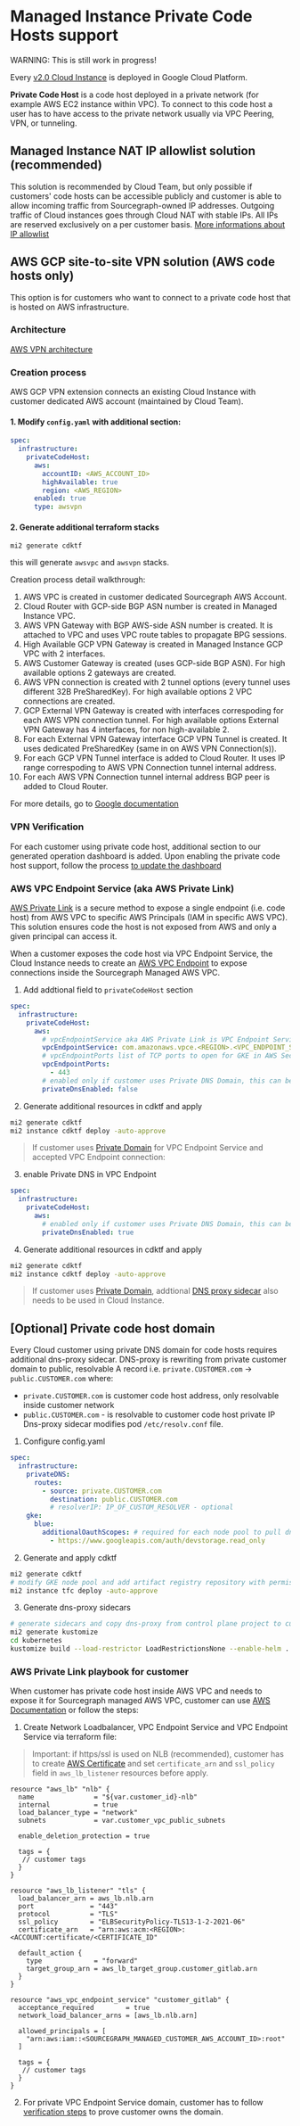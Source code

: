 # Managed Instance Private Code Hosts support

WARNING: This is still work in progress!

Every [v2.0 Cloud Instance](../v2.0/index.md) is deployed in Google Cloud Platform.

**Private Code Host** is a code host deployed in a private network (for example AWS EC2 instance within VPC). To connect to this code host a user has to have access to the private network usually via VPC Peering, VPN, or tunneling.

## Managed Instance NAT IP allowlist solution (recommended)

This solution is recommended by Cloud Team, but only possible if customers' code hosts can be accessible publicly and customer is able to allow incoming traffic from Sourcegraph-owned IP addresses.
Outgoing traffic of Cloud instances goes through Cloud NAT with stable IPs. All IPs are reserved exclusively on a per customer basis.
[More informations about IP allowlist](../../index.md#faq-what-is-the-cloud-instance-ip)

## AWS GCP site-to-site VPN solution (AWS code hosts only)

This option is for customers who want to connect to a private code host that is hosted on AWS infrastructure.

### Architecture

[AWS VPN architecture](https://app.excalidraw.com/s/4Dr1S6qmmY7/4L5TAaxiYAy)

### Creation process

AWS GCP VPN extension connects an existing Cloud Instance with customer dedicated AWS account (maintained by Cloud Team).

#### 1. Modify `config.yaml` with additional section:

```yaml
spec:
  infrastructure:
    privateCodeHost:
      aws:
        accountID: <AWS_ACCOUNT_ID>
        highAvailable: true
        region: <AWS_REGION>
      enabled: true
      type: awsvpn
```

#### 2. Generate additional terraform stacks

```
mi2 generate cdktf
```

this will generate `awsvpc` and `awsvpn` stacks.

Creation process detail walkthrough:

1. AWS VPC is created in customer dedicated Sourcegraph AWS Account.
1. Cloud Router with GCP-side BGP ASN number is created in Managed Instance VPC.
1. AWS VPN Gateway with BGP AWS-side ASN number is created. It is attached to VPC and uses VPC route tables to propagate BPG sessions.
1. High Available GCP VPN Gateway is created in Managed Instance GCP VPC with 2 interfaces.
1. AWS Customer Gateway is created (uses GCP-side BGP ASN). For high available options 2 gateways are created.
1. AWS VPN connection is created with 2 tunnel options (every tunnel uses different 32B PreSharedKey). For high available options 2 VPC connections are created.
1. GCP External VPN Gateway is created with interfaces correspoding for each AWS VPN connection tunnel. For high available options External VPN Gateway has 4 interfaces, for non high-available 2.
1. For each External VPN Gateway interface GCP VPN Tunnel is created. It uses dedicated PreSharedKey (same in on AWS VPN Connection(s)).
1. For each GCP VPN Tunnel interface is added to Cloud Router. It uses IP range correspoding to AWS VPN Connection tunnel internal address.
1. For each AWS VPN Connection tunnel internal address BGP peer is added to Cloud Router.

For more details, go to [Google documentation](https://cloud.google.com/network-connectivity/docs/vpn/tutorials/create-ha-vpn-connections-google-cloud-aws)

### VPN Verification

For each customer using private code host, additional section to our generated operation dashboard is added.
Upon enabling the private code host support, follow the process [to update the dashboard](https://github.com/sourcegraph/cloud/blob/main/prod.dashboard.md#update-all-generated-dashboards)

### AWS VPC Endpoint Service (aka AWS Private Link)

[AWS Private Link](https://aws.amazon.com/privatelink/) is a secure method to expose a single endpoint (i.e. code host) from AWS VPC to specific AWS Principals (IAM in specific AWS VPC).
This solution ensures code the host is not exposed from AWS and only a given principal can access it.

When a customer exposes the code host via VPC Endpoint Service, the Cloud Instance needs to create an [AWS VPC Endpoint](https://docs.aws.amazon.com/whitepapers/latest/aws-privatelink/what-are-vpc-endpoints.html) to expose connections inside the Sourcegraph Managed AWS VPC.

1. Add addtional field to `privateCodeHost` section

```yaml
spec:
  infrastructure:
    privateCodeHost:
      aws:
        # vpcEndpointService aka AWS Private Link is VPC Endpoint Service name exposed by customer
        vpcEndpointService: com.amazonaws.vpce.<REGION>.<VPC_ENDPOINT_SERVICE_ID>
        # vpcEndpointPorts list of TCP ports to open for GKE in AWS Security Group, by default only 443
        vpcEndpointPorts:
          - 443
        # enabled only if customer uses Private DNS Domain, this can be done only after customers accepts VPC Endpoint
        privateDnsEnabled: false
```

2. Generate additional resources in cdktf and apply

```sh
mi2 generate cdktf
mi2 instance cdktf deploy -auto-approve
```

> If customer uses [Private Domain](https://docs.aws.amazon.com/vpc/latest/privatelink/manage-dns-names.html) for VPC Endpoint Service and accepted VPC Endpoint connection:

3. enable Private DNS in VPC Endpoint

```yaml
spec:
  infrastructure:
    privateCodeHost:
      aws:
        # enabled only if customer uses Private DNS Domain, this can be done only after customers accepts VPC Endpoint
        privateDnsEnabled: true
```

4. Generate additional resources in cdktf and apply

```sh
mi2 generate cdktf
mi2 instance cdktf deploy -auto-approve
```

> If customer uses [Private Domain](https://docs.aws.amazon.com/vpc/latest/privatelink/manage-dns-names.html), addtional [DNS proxy sidecar](#optional-private-code-host-domain) also needs to be used in Cloud Instance.

## [Optional] Private code host domain

Every Cloud customer using private DNS domain for code hosts requires additional dns-proxy sidecar.
DNS-proxy is rewriting from private customer domain to public, resolvable A record
i.e. `private.CUSTOMER.com` -> `public.CUSTOMER.com` where:

- `private.CUSTOMER.com` is customer code host address, only resolvable inside customer network
- `public.CUSTOMER.com` - is resolvable to customer code host private IP
  Dns-proxy sidecar modifies pod `/etc/resolv.conf` file.

1. Configure config.yaml

```yaml
spec:
  infrastructure:
    privateDNS:
      routes:
        - source: private.CUSTOMER.com
          destination: public.CUSTOMER.com
          # resolverIP: IP_OF_CUSTOM_RESOLVER - optional
    gke:
      blue:
        additionalOauthScopes: # required for each node pool to pull dns-proxy private image from artifact registry
          - https://www.googleapis.com/auth/devstorage.read_only
```

2. Generate and apply cdktf

```sh
mi2 generate cdktf
# modify GKE node pool and add artifact registry repository with permissions
mi2 instance tfc deploy -auto-approve
```

3. Generate dns-proxy sidecars

```sh
# generate sidecars and copy dns-proxy from control plane project to customer project artifact registry repository
mi2 generate kustomize
cd kubernetes
kustomize build --load-restrictor LoadRestrictionsNone --enable-helm . | kubectl apply -f -
```

### AWS Private Link playbook for customer

When customer has private code host inside AWS VPC and needs to expose it for Sourcegraph managed AWS VPC, customer can use [AWS Documentation](https://docs.aws.amazon.com/vpc/latest/privatelink/create-endpoint-service.html) or follow the steps:

1. Create Network Loadbalancer, VPC Endpoint Service and VPC Endpoint Service via terraform file:

> Important: if https/ssl is used on NLB (recommended), customer has to create [AWS Certificate](https://docs.aws.amazon.com/acm/latest/userguide/gs.html) and set `certificate_arn` and `ssl_policy` field in `aws_lb_listener` resources before apply.

```hcl
resource "aws_lb" "nlb" {
  name               = "${var.customer_id}-nlb"
  internal           = true
  load_balancer_type = "network"
  subnets            = var.customer_vpc_public_subnets

  enable_deletion_protection = true

  tags = {
   // customer tags
  }
}

resource "aws_lb_listener" "tls" {
  load_balancer_arn = aws_lb.nlb.arn
  port              = "443"
  protocol          = "TLS"
  ssl_policy        = "ELBSecurityPolicy-TLS13-1-2-2021-06"
  certificate_arn   = "arn:aws:acm:<REGION>:<ACCOUNT:certificate/<CERTIFICATE_ID"

  default_action {
    type             = "forward"
    target_group_arn = aws_lb_target_group.customer_gitlab.arn
  }
}

resource "aws_vpc_endpoint_service" "customer_gitlab" {
  acceptance_required        = true
  network_load_balancer_arns = [aws_lb.nlb.arn]

  allowed_principals = [
    "arn:aws:iam::<SOURCEGRAPH_MANAGED_CUSTOMER_AWS_ACCOUNT_ID>:root"
  ]

  tags = {
   // customer tags
  }
}
```

2. For private VPC Endpoint Service domain, customer has to follow [verification steps](https://docs.aws.amazon.com/vpc/latest/privatelink/manage-dns-names.html) to prove customer owns the domain.
